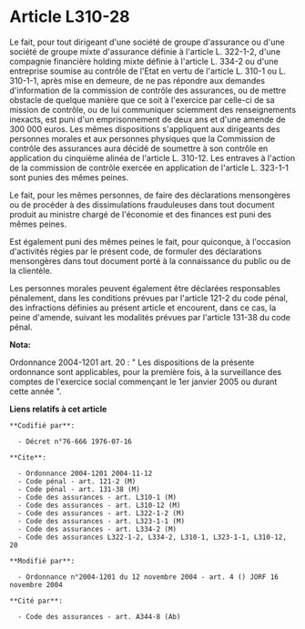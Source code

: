 # Article L310-28

Le fait, pour tout dirigeant d'une société de groupe d'assurance ou d'une société de groupe mixte d'assurance définie à
l'article L. 322-1-2, d'une compagnie financière holding mixte définie à l'article L. 334-2 ou d'une entreprise soumise au
contrôle de l'Etat en vertu de l'article L. 310-1 ou L. 310-1-1,  après mise en demeure, de ne pas répondre aux demandes
d'information de la commission de contrôle des assurances, ou de mettre obstacle de quelque manière que ce soit à l'exercice
par celle-ci de sa mission de contrôle, ou de lui communiquer sciemment des renseignements inexacts, est puni d'un
emprisonnement de deux ans et d'une amende de 300 000 euros. Les mêmes dispositions s'appliquent aux dirigeants des personnes
morales et aux personnes physiques que la Commission de contrôle des assurances aura décidé de soumettre à son contrôle en
application du cinquième alinéa de l'article L. 310-12. Les entraves à l'action de la commission de contrôle exercée en
application de l'article L. 323-1-1 sont punies des mêmes peines.

Le fait, pour les mêmes personnes, de faire des déclarations mensongères ou de procéder à des dissimulations frauduleuses
dans tout document produit au ministre chargé de l'économie et des finances est puni des mêmes peines.

Est également puni des mêmes peines le fait, pour quiconque, à l'occasion d'activités régies par le présent code, de formuler
des déclarations mensongères dans tout document porté à la connaissance du public ou de la clientèle.

Les personnes morales peuvent également être déclarées responsables pénalement, dans les conditions prévues par l'article
121-2 du code pénal, des infractions définies au présent article et encourent, dans ce cas, la peine d'amende, suivant les
modalités prévues par l'article 131-38 du code pénal.

**Nota:**

Ordonnance 2004-1201 art. 20 : " Les dispositions de la présente ordonnance sont applicables, pour la première fois, à la
surveillance des comptes de l'exercice social commençant le 1er janvier 2005 ou durant cette année ".

**Liens relatifs à cet article**

	**Codifié par**:

	  - Décret n°76-666 1976-07-16

	**Cite**:

	  - Ordonnance 2004-1201 2004-11-12
	  - Code pénal - art. 121-2 (M)
	  - Code pénal - art. 131-38 (M)
	  - Code des assurances - art. L310-1 (M)
	  - Code des assurances - art. L310-12 (M)
	  - Code des assurances - art. L322-1-2 (M)
	  - Code des assurances - art. L323-1-1 (M)
	  - Code des assurances - art. L334-2 (M)
	  - Code des assurances L322-1-2, L334-2, L310-1, L323-1-1, L310-12, 20

	**Modifié par**:

	  - Ordonnance n°2004-1201 du 12 novembre 2004 - art. 4 () JORF 16 novembre 2004

	**Cité par**:

	  - Code des assurances - art. A344-8 (Ab)
